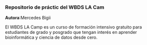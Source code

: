 ### Repositorio de práctic del WBDS LA Cam
**Autora**:Mercedes Bigii

El WBDS LA Camp es un curso de formación intensivo gratuito para estudiantes de grado y posgrado que tengan interés en aprender bioinformática y ciencia de datos desde cero.
